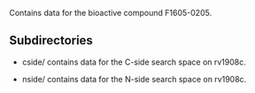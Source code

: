 Contains data for the bioactive compound F1605-0205.

## Subdirectories

- cside/ contains data for the C-side search space on rv1908c.

- nside/ contains data for the N-side search space on rv1908c.

